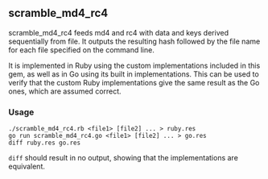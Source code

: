 ## scramble_md4_rc4

scramble_md4_rc4 feeds md4 and rc4 with data and keys derived sequentially from file. It outputs the resulting hash followed by the file name for each file specified on the command line.

It is implemented in Ruby using the custom implementations included in this gem, as well as in Go using its built in implementations. This can be used to verify that the custom Ruby implementations give the same result as the Go ones, which are assumed correct.

### Usage

```
./scramble_md4_rc4.rb <file1> [file2] ... > ruby.res
go run scramble_md4_rc4.go <file1> [file2] ... > go.res
diff ruby.res go.res
```
`diff` should result in no output, showing that the implementations are equivalent.
